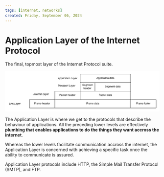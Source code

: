 ```yaml
---
tags: [internet, networks]
created: Friday, September 06, 2024
---
```


# Application Layer of the Internet Protocol

The final, topmost layer of the Internet Protocol suite.

![Data at the Application Layer](static/application-layer-data.png)

The Application Layer is where we get to the protocols that describe the
behaviour of applications. All the preceding lower levels are effectively
**plumbing that enables applications to do the things they want accross the
internet**.

Whereas the lower levels facilitate communication accross the internet, the
Application Layer is concerned with achieving a specific task once the ability
to communicate is assured.

Application Layer protocols include HTTP, the Simple Mail Transfer Protocol
(SMTP), and FTP.
